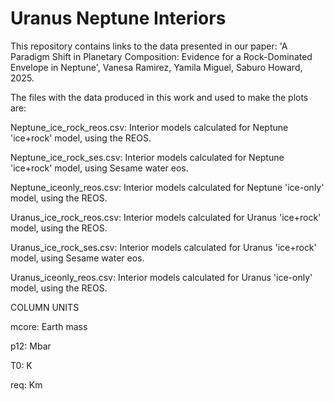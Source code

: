 # Uranus Neptune Interiors

This repository contains links to the data presented in our paper: 'A Paradigm Shift in Planetary Composition: Evidence for a Rock-Dominated Envelope in Neptune', Vanesa Ramirez, Yamila Miguel, Saburo Howard, 2025.

The files with the data produced in this work and used to make the plots are:

Neptune_ice_rock_reos.csv: Interior models calculated for Neptune 'ice+rock' model, using the REOS.

Neptune_ice_rock_ses.csv: Interior models calculated for Neptune 'ice+rock' model, using Sesame water eos.

Neptune_iceonly_reos.csv: Interior models calculated for Neptune 'ice-only' model, using the REOS.

Uranus_ice_rock_reos.csv: Interior models calculated for Uranus 'ice+rock' model, using the REOS.

Uranus_ice_rock_ses.csv: Interior models calculated for Uranus 'ice+rock' model, using Sesame water eos.

Uranus_iceonly_reos.csv: Interior models calculated for Uranus 'ice-only' model, using the REOS.

COLUMN UNITS

mcore: Earth mass

p12: Mbar

T0: K

req: Km

